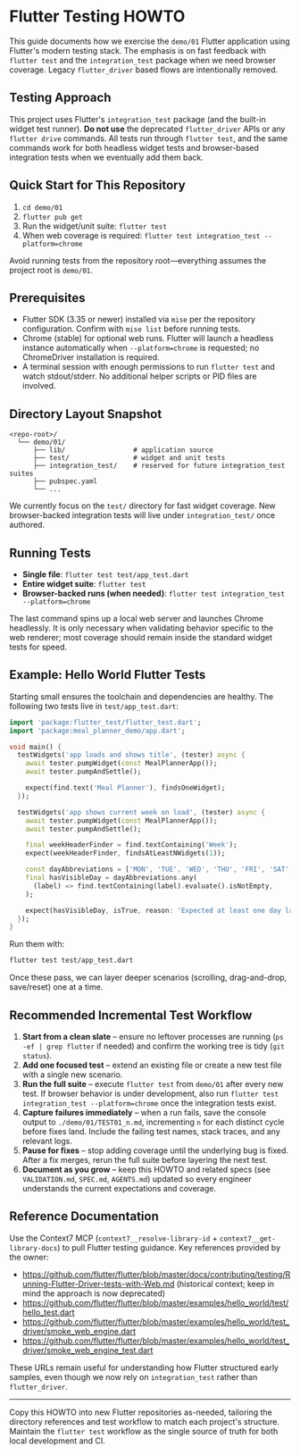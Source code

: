# Flutter Testing HOWTO

This guide documents how we exercise the `demo/01` Flutter application using Flutter's modern testing stack. The emphasis is on fast feedback with `flutter test` and the `integration_test` package when we need browser coverage. Legacy `flutter_driver` based flows are intentionally removed.

## Testing Approach

This project uses Flutter's `integration_test` package (and the built-in widget test runner). **Do not use** the deprecated `flutter_driver` APIs or any `flutter drive` commands. All tests run through `flutter test`, and the same commands work for both headless widget tests and browser-based integration tests when we eventually add them back.

## Quick Start for This Repository

1. `cd demo/01`
2. `flutter pub get`
3. Run the widget/unit suite: `flutter test`
4. When web coverage is required: `flutter test integration_test --platform=chrome`

Avoid running tests from the repository root—everything assumes the project root is `demo/01`.

## Prerequisites

- Flutter SDK (3.35 or newer) installed via `mise` per the repository configuration. Confirm with `mise list` before running tests.
- Chrome (stable) for optional web runs. Flutter will launch a headless instance automatically when `--platform=chrome` is requested; no ChromeDriver installation is required.
- A terminal session with enough permissions to run `flutter test` and watch stdout/stderr. No additional helper scripts or PID files are involved.

## Directory Layout Snapshot

```
<repo-root>/
  └── demo/01/
      ├── lib/                 # application source
      ├── test/                # widget and unit tests
      ├── integration_test/    # reserved for future integration_test suites
      ├── pubspec.yaml
      └── ...
```

We currently focus on the `test/` directory for fast widget coverage. New browser-backed integration tests will live under `integration_test/` once authored.

## Running Tests

- **Single file**: `flutter test test/app_test.dart`
- **Entire widget suite**: `flutter test`
- **Browser-backed runs (when needed)**: `flutter test integration_test --platform=chrome`

The last command spins up a local web server and launches Chrome headlessly. It is only necessary when validating behavior specific to the web renderer; most coverage should remain inside the standard widget tests for speed.

## Example: Hello World Flutter Tests

Starting small ensures the toolchain and dependencies are healthy. The following two tests live in `test/app_test.dart`:

```dart
import 'package:flutter_test/flutter_test.dart';
import 'package:meal_planner_demo/app.dart';

void main() {
  testWidgets('app loads and shows title', (tester) async {
    await tester.pumpWidget(const MealPlannerApp());
    await tester.pumpAndSettle();

    expect(find.text('Meal Planner'), findsOneWidget);
  });

  testWidgets('app shows current week on load', (tester) async {
    await tester.pumpWidget(const MealPlannerApp());
    await tester.pumpAndSettle();

    final weekHeaderFinder = find.textContaining('Week');
    expect(weekHeaderFinder, findsAtLeastNWidgets(1));

    const dayAbbreviations = ['MON', 'TUE', 'WED', 'THU', 'FRI', 'SAT', 'SUN'];
    final hasVisibleDay = dayAbbreviations.any(
      (label) => find.textContaining(label).evaluate().isNotEmpty,
    );

    expect(hasVisibleDay, isTrue, reason: 'Expected at least one day label to render');
  });
}
```

Run them with:

```bash
flutter test test/app_test.dart
```

Once these pass, we can layer deeper scenarios (scrolling, drag-and-drop, save/reset) one at a time.

## Recommended Incremental Test Workflow

1. **Start from a clean slate** – ensure no leftover processes are running (`ps -ef | grep flutter` if needed) and confirm the working tree is tidy (`git status`).
2. **Add one focused test** – extend an existing file or create a new test file with a single new scenario.
3. **Run the full suite** – execute `flutter test` from `demo/01` after every new test. If browser behavior is under development, also run `flutter test integration_test --platform=chrome` once the integration tests exist.
4. **Capture failures immediately** – when a run fails, save the console output to `./demo/01/TEST01_n.md`, incrementing `n` for each distinct cycle before fixes land. Include the failing test names, stack traces, and any relevant logs.
5. **Pause for fixes** – stop adding coverage until the underlying bug is fixed. After a fix merges, rerun the full suite before layering the next test.
6. **Document as you grow** – keep this HOWTO and related specs (see `VALIDATION.md`, `SPEC.md`, `AGENTS.md`) updated so every engineer understands the current expectations and coverage.

## Reference Documentation

Use the Context7 MCP (`context7__resolve-library-id` + `context7__get-library-docs`) to pull Flutter testing guidance. Key references provided by the owner:

- https://github.com/flutter/flutter/blob/master/docs/contributing/testing/Running-Flutter-Driver-tests-with-Web.md (historical context; keep in mind the approach is now deprecated)
- https://github.com/flutter/flutter/blob/master/examples/hello_world/test/hello_test.dart
- https://github.com/flutter/flutter/blob/master/examples/hello_world/test_driver/smoke_web_engine.dart
- https://github.com/flutter/flutter/blob/master/examples/hello_world/test_driver/smoke_web_engine_test.dart

These URLs remain useful for understanding how Flutter structured early samples, even though we now rely on `integration_test` rather than `flutter_driver`.

---

Copy this HOWTO into new Flutter repositories as-needed, tailoring the directory references and test workflow to match each project's structure. Maintain the `flutter test` workflow as the single source of truth for both local development and CI.
